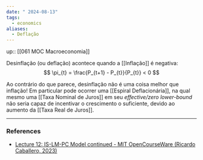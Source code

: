 ```yaml
---
date: " 2024-08-13"
tags:
  - economics
aliases:
  - Deflação
---
```


up:: [[061 MOC Macroeconomia]]

Desinflação (ou deflação) acontece quando a [[Inflação]] é negativa:
$$
\pi_{t} = \frac{P_{t+1} - P_{t}}{P_{t}} < 0
$$

Ao contrário do que parece, desinflação não é uma coisa melhor que inflação! Em particular pode ocorrer uma [[Espiral Deflacionária]], na qual mesmo uma [[Taxa Nominal de Juros]] em seu *effective/zero lower-bound* não seria capaz de incentivar o crescimento o suficiente, devido ao aumento da [[Taxa Real de Juros]].


---
### References
- [Lecture 12: IS-LM-PC Model continued - MIT OpenCourseWare (Ricardo Caballero, 2023)](https://youtu.be/yoq0ENMiR4w?list=PLUl4u3cNGP62EXoZ4B3_Ob7lRRwpGQxkb)